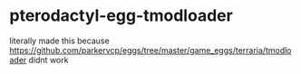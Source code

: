 # pterodactyl-egg-tmodloader

literally made this because https://github.com/parkervcp/eggs/tree/master/game_eggs/terraria/tmodloader didnt work
